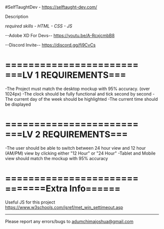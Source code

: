 #SelfTaughtDev - https://selftaught-dev.com/

Description

*required skills - HTML - CSS - JS*

--Adobe XD For Devs--
https://youtu.be/A-RcxjcmbB8

--Discord Invite--
https://discord.gg/fj9CvCs

=======================
===LV 1 REQUIREMENTS===
=======================

-The Project must match the desktop mockup with 95% accuracy. (over 1024px)
-The clock should be fully functional and tick second by second
-The current day of the week should be highlighted
-The current time should be displayed

=======================
===LV 2 REQUIREMENTS===
=======================

-The user should be able to switch between 24 hour view and 12 hour (AM/PM) view
  by clicking either "12 Hour" or "24 Hour"
-Tablet and Mobile view should match the mockup with 95% accuracy

=======================
=======Extra Info======
=======================

Useful JS for this project
https://www.w3schools.com/jsref/met_win_settimeout.asp

-----
Please report any errors/bugs to adumchimajoshua@gmail.com
